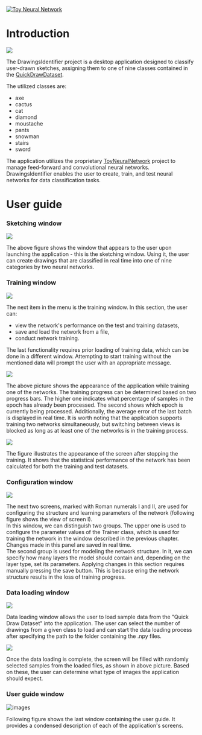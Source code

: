 [![Toy Neural Network](https://img.shields.io/badge/Toy%20Neural%20Network-Repository-blue)](https://github.com/CenturionTheMan/ToyNeuralNetwork/tree/main)



# Introduction

![](.github/readme_img/mainImg.png?raw=true)

The DrawingsIdentifier project is a desktop application designed to
classify user-drawn sketches,
assigning them to one of nine classes contained in the
[QuickDrawDataset](https://github.com/googlecreativelab/quickdraw-dataset).

The utilized classes are:

- axe
- cactus
- cat
- diamond
- moustache
- pants
- snowman
- stairs
- sword

The application utilizes the proprietary [ToyNeuralNetwork](https://github.com/CenturionTheMan/ToyNeuralNetwork)
project to manage feed-forward and convolutional neural networks.
DrawingsIdentifier enables the user to create, train, and test neural networks for data classification tasks.

# User guide

### Sketching window

![](.github/readme_img/page1.1.png?raw=true)

The above figure shows the window that appears to the
user upon launching the application - this is the sketching window.
Using it, the user can create drawings that are
classified in real time into one of nine categories by
two neural networks.

### Training window

![](.github/readme_img/page2.1.png?raw=true)

The next item in the menu is the training window. In this section, the user can:

- view the network's performance on the test and training datasets,
- save and load the network from a file,
- conduct network training.

The last functionality requires prior loading of training data, which can be done in a different window. Attempting to start training without the mentioned data will prompt the user with an appropriate message.

![](.github/readme_img/page2.2.png?raw=true)

The above picture shows the appearance of the application while
training one of the networks.
The training progress can be determined based on two progress bars.
The higher one indicates what percentage of samples in the epoch has already been processed.
The second shows which epoch is currently being processed.
Additionally, the average error of the last batch is displayed in real time.
It is worth noting that the application supports training two networks simultaneously,
but switching between views is blocked as long as at least one of the networks is in
the training process.

![](.github/readme_img/page2.3.png?raw=true)

The figure illustrates the appearance of the screen after stopping the training. It shows that the statistical performance of the network has been calculated for both the training and test datasets.

### Configuration window

![](.github/readme_img/page3.1.png?raw=true)

The next two screens, marked with Roman numerals I and II, are used for configuring the structure and learning parameters of the network (following figure shows the view of screen I).  
In this window, we can distinguish two groups. The upper one is used to configure the parameter values of the Trainer class, which is used for training the network in the window described in the previous chapter. Changes made in this panel are saved in real time.  
The second group is used for modeling the network structure. In it, we can specify how many layers the model should contain and, depending on the layer type, set its parameters. Applying changes in this section requires manually pressing the save button. This is because ering the network structure results in the loss of training progress.

### Data loading window

![](.github/readme_img/page4.1.png?raw=true)

Data loading window allows the user to load sample data from the "Quick Draw Dataset"
into the application. The user can select the number of drawings from a given class
to load and can start the data loading process after specifying the path to the folder
containing the .npy files.

![](.github/readme_img/page4.2.png?raw=true)

Once the data loading is complete, the screen will be filled with randomly selected
samples from the loaded files, as shown in above picture. Based on these,
the user can determine what type of images the application should expect.

### User guide window

![images](.github/readme_img/page5.1.png?raw=true)

Following figure shows the last window containing the user guide.
It provides a condensed description of each of the application's screens.
